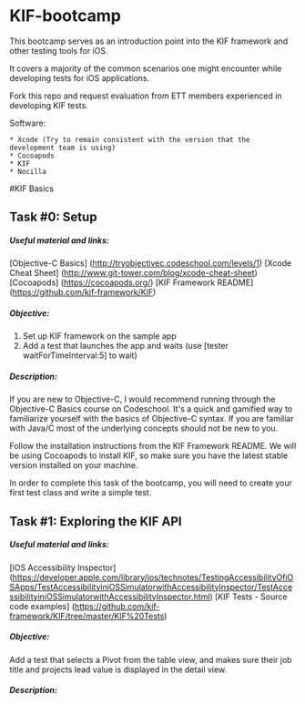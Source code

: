 # KIF-bootcamp

This bootcamp serves as an introduction point into the KIF framework and other testing tools for iOS.

It covers a majority of the common scenarios one might encounter while developing tests for iOS applications.

Fork this repo and request evaluation from ETT members experienced in developing KIF tests.

Software:

    * Xcode (Try to remain consistent with the version that the development team is using)
    * Cocoapods
    * KIF
    * Nocilla


#KIF Basics

## Task #0: Setup

##### Useful  material and links: 

[Objective-C Basics] (http://tryobjectivec.codeschool.com/levels/1)
[Xcode Cheat Sheet] (http://www.git-tower.com/blog/xcode-cheat-sheet)
[Cocoapods] (https://cocoapods.org/)
[KIF Framework README] (https://github.com/kif-framework/KIF)


##### Objective:
1. Set up KIF framework on the sample app
2. Add a test that launches the app and waits (use [tester waitForTimeInterval:5] to wait)

##### Description:

If you are new to Objective-C, I would recommend running through the Objective-C Basics course on Codeschool. It's a quick and gamified way to familiarize yourself with the basics of Objective-C syntax. If you are familiar with Java/C most of the underlying concepts should not be new to you.

Follow the installation instructions from the KIF Framework README. We will be using Cocoapods to install KIF, so make sure you have the latest stable version installed on your machine. 

In order to complete this task of the bootcamp, you will need to create your first test class and write a simple test.

## Task #1: Exploring the KIF API

##### Useful  material and links: 

[iOS Accessibility Inspector] (https://developer.apple.com/library/ios/technotes/TestingAccessibilityOfiOSApps/TestAccessibilityiniOSSimulatorwithAccessibilityInspector/TestAccessibilityiniOSSimulatorwithAccessibilityInspector.html) 
[KIF Tests - Source code examples] (https://github.com/kif-framework/KIF/tree/master/KIF%20Tests)

##### Objective:
Add a test that selects a Pivot from the table view, and makes sure their job title and projects lead value is displayed in the detail view.

##### Description:
